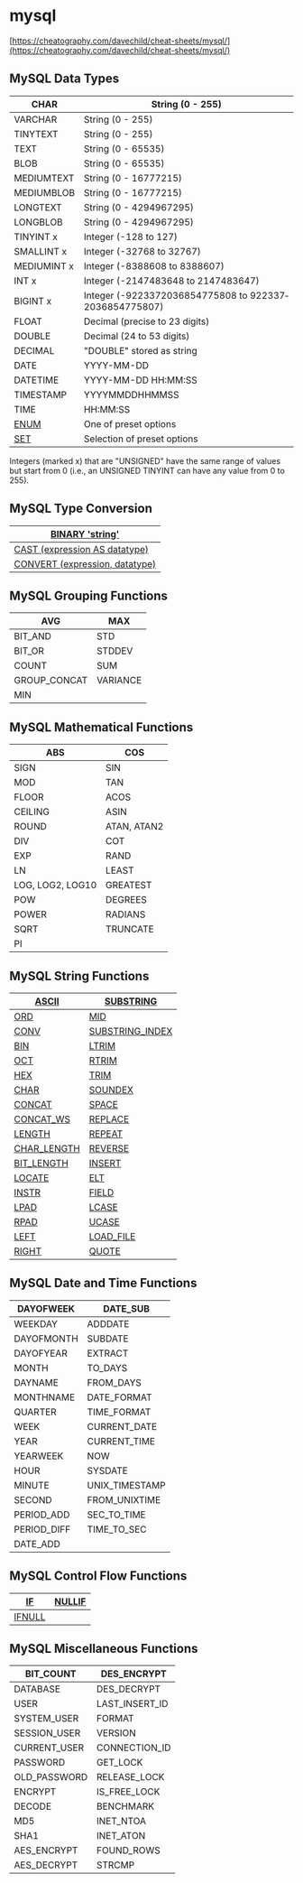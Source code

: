 # mysql

[https://cheatography.com/davechild/cheat-sheets/mysql/](https://cheatography.com/davechild/cheat-sheets/mysql/)

## MySQL Data Types <a href="#title_16_134" id="title_16_134"></a>

| CHAR                                                     | String (0 - 255)                                              |
| -------------------------------------------------------- | ------------------------------------------------------------- |
| VARCHAR                                                  | String (0 - 255)                                              |
| TINYTEXT                                                 | String (0 - 255)                                              |
| TEXT                                                     | String (0 - 65535)                                            |
| BLOB                                                     | String (0 - 65535)                                            |
| MEDIUMTEXT                                               | String (0 - 16777215)                                         |
| MEDIUMBLOB                                               | String (0 - 16777215)                                         |
| LONGTEXT                                                 | String (0 - 429496­7295)                                      |
| LONGBLOB                                                 | String (0 - 429496­7295)                                      |
| TINYINT x                                                | Integer (-128 to 127)                                         |
| SMALLINT x                                               | Integer (-32768 to 32767)                                     |
| MEDIUMINT x                                              | Integer (-8388608 to 8388607)                                 |
| INT x                                                    | Integer (-2147­483648 to 214748­3647)                         |
| BIGINT x                                                 | Integer (-9223­372­036­854­775808 to 922337­203­685­477­5807) |
| FLOAT                                                    | Decimal (precise to 23 digits)                                |
| DOUBLE                                                   | Decimal (24 to 53 digits)                                     |
| DECIMAL                                                  | "­DOU­BLE­" stored as string                                  |
| DATE                                                     | YYYY-MM-DD                                                    |
| DATETIME                                                 | YYYY-MM-DD HH:MM:SS                                           |
| TIMESTAMP                                                | YYYYMM­DDH­HMMSS                                              |
| TIME                                                     | HH:MM:SS                                                      |
| [ENUM](http://dev.mysql.com/doc/refman/5.0/en/enum.html) | One of preset options                                         |
| [SET](http://dev.mysql.com/doc/refman/5.0/en/set.html)   | Selection of preset options                                   |

Integers (marked x) that are "­UNS­IGN­ED" have the same range of values but start from 0 (i.e., an UNSIGNED TINYINT can have any value from 0 to 255).

## MySQL Type Conversion <a href="#title_16_132" id="title_16_132"></a>

| [BINARY 'string'](http://dev.mysql.com/doc/refman/5.0/en/cast-functions.html#operator\_binary)                 |
| -------------------------------------------------------------------------------------------------------------- |
| [CAST (expression AS datatype)](http://dev.mysql.com/doc/refman/5.0/en/cast-functions.html#function\_cast)     |
| [CONVERT (expression, datatype)](http://dev.mysql.com/doc/refman/5.0/en/cast-functions.html#function\_convert) |

## MySQL Grouping Functions <a href="#title_16_128" id="title_16_128"></a>

| AVG            | MAX      |
| -------------- | -------- |
| BIT\_AND       | STD      |
| BIT\_OR        | STDDEV   |
| COUNT          | SUM      |
| GROUP\_­CONCAT | VARIANCE |
| MIN            |          |

## MySQL Mathem­atical Functions <a href="#title_16_126" id="title_16_126"></a>

| ABS              | COS         |
| ---------------- | ----------- |
| SIGN             | SIN         |
| MOD              | TAN         |
| FLOOR            | ACOS        |
| CEILING          | ASIN        |
| ROUND            | ATAN, ATAN2 |
| DIV              | COT         |
| EXP              | RAND        |
| LN               | LEAST       |
| LOG, LOG2, LOG10 | GREATEST    |
| POW              | DEGREES     |
| POWER            | RADIANS     |
| SQRT             | TRUNCATE    |
| PI               |             |

## MySQL String Functions <a href="#title_16_129" id="title_16_129"></a>

| [ASCII](http://dev.mysql.com/doc/refman/5.0/en/string-functions.html#function\_ascii)              | [SUBSTRING](http://dev.mysql.com/doc/refman/5.0/en/string-functions.html#function\_substring)              |
| -------------------------------------------------------------------------------------------------- | ---------------------------------------------------------------------------------------------------------- |
| [ORD](http://dev.mysql.com/doc/refman/5.0/en/string-functions.html#function\_ord)                  | [MID](http://dev.mysql.com/doc/refman/5.0/en/string-functions.html#function\_mid)                          |
| [CONV](http://dev.mysql.com/doc/refman/5.0/en/string-functions.html#function\_conv)                | [SUBSTRING\_INDEX](http://dev.mysql.com/doc/refman/5.0/en/string-functions.html#function\_substring-index) |
| [BIN](http://dev.mysql.com/doc/refman/5.0/en/string-functions.html#function\_bin)                  | [LTRIM](http://dev.mysql.com/doc/refman/5.0/en/string-functions.html#function\_ltrim)                      |
| [OCT](http://dev.mysql.com/doc/refman/5.0/en/string-functions.html#function\_oct)                  | [RTRIM](http://dev.mysql.com/doc/refman/5.0/en/string-functions.html#function\_rtrim)                      |
| [HEX](http://dev.mysql.com/doc/refman/5.0/en/string-functions.html#function\_hex)                  | [TRIM](http://dev.mysql.com/doc/refman/5.0/en/string-functions.html#function\_trim)                        |
| [CHAR](http://dev.mysql.com/doc/refman/5.0/en/string-functions.html#function\_char)                | [SOUNDEX](http://dev.mysql.com/doc/refman/5.0/en/string-functions.html#function\_soundex)                  |
| [CONCAT](http://dev.mysql.com/doc/refman/5.0/en/string-functions.html#function\_concat)            | [SPACE](http://dev.mysql.com/doc/refman/5.0/en/string-functions.html#function\_space)                      |
| [CONCAT\_WS](http://dev.mysql.com/doc/refman/5.0/en/string-functions.html#function\_concat-ws)     | [REPLACE](http://dev.mysql.com/doc/refman/5.0/en/string-functions.html#function\_replace)                  |
| [LENGTH](http://dev.mysql.com/doc/refman/5.0/en/string-functions.html#function\_length)            | [REPEAT](http://dev.mysql.com/doc/refman/5.0/en/string-functions.html#function\_repeat)                    |
| [CHAR\_LENGTH](http://dev.mysql.com/doc/refman/5.0/en/string-functions.html#function\_char-length) | [REVERSE](http://dev.mysql.com/doc/refman/5.0/en/string-functions.html#function\_reverse)                  |
| [BIT\_LENGTH](http://dev.mysql.com/doc/refman/5.0/en/string-functions.html#function\_bit-length)   | [INSERT](http://dev.mysql.com/doc/refman/5.0/en/string-functions.html#function\_insert)                    |
| [LOCATE](http://dev.mysql.com/doc/refman/5.0/en/string-functions.html#function\_locate)            | [ELT](http://dev.mysql.com/doc/refman/5.0/en/string-functions.html#function\_elt)                          |
| [INSTR](http://dev.mysql.com/doc/refman/5.0/en/string-functions.html#function\_instr)              | [FIELD](http://dev.mysql.com/doc/refman/5.0/en/string-functions.html#function\_field)                      |
| [LPAD](http://dev.mysql.com/doc/refman/5.0/en/string-functions.html#function\_lpad)                | [LCASE](http://dev.mysql.com/doc/refman/5.0/en/string-functions.html#function\_lcase)                      |
| [RPAD](http://dev.mysql.com/doc/refman/5.0/en/string-functions.html#function\_rpad)                | [UCASE](http://dev.mysql.com/doc/refman/5.0/en/string-functions.html#function\_ucase)                      |
| [LEFT](http://dev.mysql.com/doc/refman/5.0/en/string-functions.html#function\_left)                | [LOAD\_FILE](http://dev.mysql.com/doc/refman/5.0/en/string-functions.html#function\_load-file)             |
| [RIGHT](http://dev.mysql.com/doc/refman/5.0/en/string-functions.html#function\_right)              | [QUOTE](http://dev.mysql.com/doc/refman/5.0/en/string-functions.html#function\_quote)                      |





## MySQL Date and Time Functions <a href="#title_16_127" id="title_16_127"></a>

| DAYOFWEEK     | DATE\_SUB         |
| ------------- | ----------------- |
| WEEKDAY       | ADDDATE           |
| DAYOFMONTH    | SUBDATE           |
| DAYOFYEAR     | EXTRACT           |
| MONTH         | TO\_DAYS          |
| DAYNAME       | FROM\_DAYS        |
| MONTHNAME     | DATE\_F­ORMAT     |
| QUARTER       | TIME\_F­ORMAT     |
| WEEK          | CURREN­T\_DATE    |
| YEAR          | CURREN­T\_TIME    |
| YEARWEEK      | NOW               |
| HOUR          | SYSDATE           |
| MINUTE        | UNIX\_T­IME­STAMP |
| SECOND        | FROM\_U­NIXTIME   |
| PERIOD\_ADD   | SEC\_TO­\_TIME    |
| PERIOD­\_DIFF | TIME\_T­O\_SEC    |
| DATE\_ADD     |                   |

## MySQL Control Flow Functions <a href="#title_16_130" id="title_16_130"></a>

| [IF](http://dev.mysql.com/doc/refman/5.0/en/control-flow-functions.html#function\_if)         | [NULLIF](http://dev.mysql.com/doc/refman/5.0/en/control-flow-functions.html#function\_nullif) |
| --------------------------------------------------------------------------------------------- | --------------------------------------------------------------------------------------------- |
| [IFNULL](http://dev.mysql.com/doc/refman/5.0/en/control-flow-functions.html#function\_ifnull) |                                                                                               |

## MySQL Miscel­laneous Functions <a href="#title_16_131" id="title_16_131"></a>

| BIT\_COUNT     | DES\_EN­CRYPT      |
| -------------- | ------------------ |
| DATABASE       | DES\_DE­CRYPT      |
| USER           | LAST\_I­NSE­RT\_ID |
| SYSTEM­\_USER  | FORMAT             |
| SESSIO­N\_USER | VERSION            |
| CURREN­T\_USER | CONNEC­TION\_ID    |
| PASSWORD       | GET\_LOCK          |
| OLD\_PA­SSWORD | RELEAS­E\_LOCK     |
| ENCRYPT        | IS\_FRE­E\_LOCK    |
| DECODE         | BENCHMARK          |
| MD5            | INET\_NTOA         |
| SHA1           | INET\_ATON         |
| AES\_EN­CRYPT  | FOUND\_ROWS        |
| AES\_DE­CRYPT  | STRCMP             |

